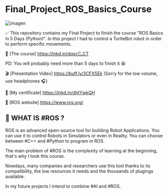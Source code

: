 # Final_Project_ROS_Basics_Course
![imagen](https://user-images.githubusercontent.com/31996659/129240648-ef23c12e-7d94-4377-9d67-e8d2518f9026.png)

✅ This repository contains my Final Project to finish the course "ROS Basics in 5 Days (Python)".
In this project I had to control a TurtleBot robot in order to perform specific movements.

📘 [The course] https://lnkd.in/dqscC_CT

PD: You will probably need more than 5 days to finish it 😆

🎬 [Presentation Video] https://buff.ly/3CFX5Ek
(Sorry for the low volume, use headphones 🎧)

📜 [My certificate] https://lnkd.in/dhtYwkQH

🔗 [ROS website] https://www.ros.org/

## 🔰 WHAT IS #ROS ?

ROS is an advanced open-source tool for building Robot Applications. You can use it to control Robots in Simulators or even in Reality. You can choose between #C++ and #Python to program in ROS.

The main problem of #ROS is the complexity of learning at the beginning, that's why I took this course.

Nowdays, many companies and researchers use this tool thanks to its compatibility, the low resources it needs and the thousands of plugings available.

In my future projects I intend to combine #AI and #ROS.
